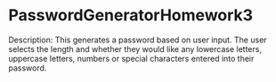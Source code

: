 # PasswordGeneratorHomework3

Description:
This generates a password based on user input. The user selects the length and whether they would like any lowercase letters, uppercase letters, numbers or special characters entered into their password.
